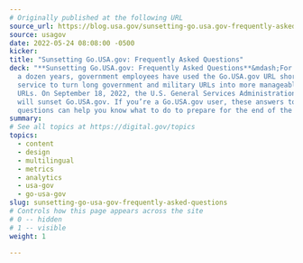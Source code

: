 ```yaml
---
# Originally published at the following URL
source_url: https://blog.usa.gov/sunsetting-go.usa.gov-frequently-asked-questions
source: usagov
date: 2022-05-24 08:08:00 -0500
kicker: 
title: "Sunsetting Go.USA.gov: Frequently Asked Questions"
deck: "**Sunsetting Go.USA.gov: Frequently Asked Questions**&mdash;For more than
  a dozen years, government employees have used the Go.USA.gov URL shortening
  service to turn long government and military URLs into more manageable short
  URLs. On September 18, 2022, the U.S. General Services Administration (GSA)
  will sunset Go.USA.gov. If you’re a Go.USA.gov user, these answers to common
  questions can help you know what to do to prepare for the end of the service."
summary: 
# See all topics at https://digital.gov/topics
topics:
  - content
  - design
  - multilingual
  - metrics
  - analytics
  - usa-gov
  - go-usa-gov
slug: sunsetting-go-usa-gov-frequently-asked-questions
# Controls how this page appears across the site
# 0 -- hidden
# 1 -- visible
weight: 1

---
```

